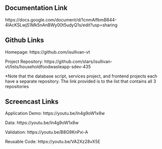 <h2>Documentation Link</h2>
https://docs.google.com/document/d/1cnmAlfbmB844-4lAcKSLwjS1Mk5nAnBWy00t5udyQ1s/edit?usp=sharing

<h2>Github Links</h2>
<p> Homepage: https://github.com/isullivan-vt</p>
<p>Project Repository: https://github.com/stars/isullivan-vt/lists/householdfoodwasteapp-sdev-435</p>
<p>*Note that the database script, services project, and frontend projects each have a separate repository. The link provided is to the list that contains all 3 repositories</p>

<h2>Screencast Links</h2>
<p>Application Demo: https://youtu.be/In4g9oW1x8w</p>
<p>Data: https://youtu.be/In4g9oW1x8w</p>
<p>Validation: https://youtu.be/B8G9KnPxi-A</p>
<p>Reusable Code: https://youtu.be/VA2Xz28vX5E</p>
